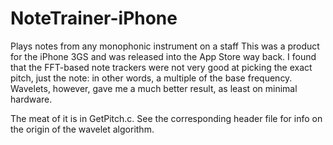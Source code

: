 # NoteTrainer-iPhone
Plays notes from any monophonic instrument on a staff
This was a product for the iPhone 3GS and was released into the App Store way back.
I found that the FFT-based note trackers were not very good at picking the exact pitch, just the note: in other words, a multiple of the base frequency. 
Wavelets, however, gave me a much better result, as least on minimal hardware.

The meat of it is in GetPitch.c. See the corresponding header file for info on the origin of the wavelet algorithm.

